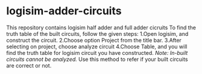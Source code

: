 # logisim-adder-circuits
This repository contains logisim half adder and full adder cicruits
To find the truth table of the built circuits, follow the given steps: 
1.Open logisim, and construct the circuit.
2.Choose option Project from the title bar. 
3.After selecting on project, choose analyze circuit
4.Choose Table, and you will find the truth table for logisim circuit you have constructed. 
*Note: In-built circuits cannot be analyzed.*
Use this method to refer if your built circuits are correct or not.
